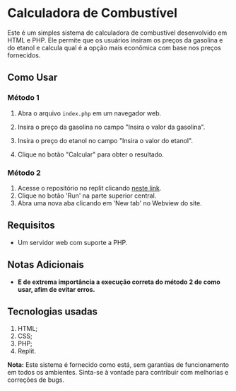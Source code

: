 # Calculadora de Combustível

Este é um simples sistema de calculadora de combustível desenvolvido em HTML e PHP. Ele permite que os usuários insiram os preços da gasolina e do etanol e calcula qual é a opção mais econômica com base nos preços fornecidos.

## Como Usar

### Método 1

1. Abra o arquivo `index.php` em um navegador web.

2. Insira o preço da gasolina no campo "Insira o valor da gasolina".

3. Insira o preço do etanol no campo "Insira o valor do etanol".

4. Clique no botão "Calcular" para obter o resultado.

### Método 2

1. Acesse o repositório no replit clicando [neste link](https://replit.com/@gleidsontech/gasolinaXetanol).
2. Clique no botão 'Run' na parte superior central.
3. Abra uma nova aba clicando em 'New tab' no Webview do site.

## Requisitos

- Um servidor web com suporte a PHP.

## Notas Adicionais

- **E de extrema importância a execução correta do método 2 de como usar, afim de evitar erros.**

## Tecnologias usadas
1. HTML;
2. CSS;
3. PHP;
4. Replit.

**Nota:** Este sistema é fornecido como está, sem garantias de funcionamento em todos os ambientes. Sinta-se à vontade para contribuir com melhorias e correções de bugs.

